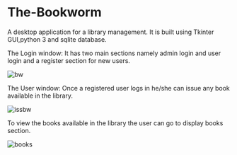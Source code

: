 # The-Bookworm
A desktop application for a library management.
It is built using Tkinter GUI,python 3 and sqlite database.

The Login window:
It has two main sections namely admin login and user login and a register section for new users.

![bw](https://user-images.githubusercontent.com/46229364/56847378-91923600-68f7-11e9-87c8-5dc73b2b4c50.PNG)

The User window:
Once a registered user logs in he/she can issue any book available in the library.


![issbw](https://user-images.githubusercontent.com/46229364/56847397-d4eca480-68f7-11e9-945f-955974a7e67f.PNG)

To view the books available in the library the user can go to display books section.


![books](https://user-images.githubusercontent.com/46229364/56847415-1e3cf400-68f8-11e9-8a2f-1f8acfd53427.PNG)







